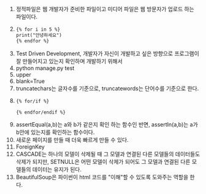 
1. 정적파일은 웹 개발자가 준비한 파일이고 미디어 파일은 웹 방문자가 업로드 하는 파일이다.
2. ```HTML
   {% for i in 5 %}
   print("안녕하세요")
   {% endfor %}
   ```
3. Test Driven Development, 개발자가 자신이 개발하고 싶은 방향으로 프로그램이 잘 만들어지고 있는지 확인하며 개발하기 위해서
4. python manage.py test
5. upper
6. blank=True
7. truncatechars는 글자수를 기준으로, truncatewords는 단어수를 기준으로 한다.
8. ```HTML
   {% for/if %}
   
   {% endfor/endif %}
   ```
9. assertEqual(a,b)는 a와 b가 같은지 확인 하는 함수인 반면, assertIn(a,b)는 a가 b안에 있는지를 확인하는 함수이다.
10. 새로운 페이지를 만들 때 더욱 빠르게 만들 수 있다.
11. ForeignKey
12. CASCADE는 하나의 모델이 삭제될 때 그 모델과 연결된 다른 모델들의 데이터들도 삭제가 되지만, SETNULL은 어떤 모델이 삭제가 되어도 그 모델과 연결된 다른 모델들의 데이터는 유지가 된다.
13. BeautifulSoup은 파이썬이 html 코드를 "이해"할 수 있도록 도와주는 역할을 한다.
